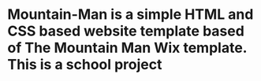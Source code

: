 # Mountain-Man is a simple HTML and CSS based website template based of The Mountain Man Wix template. This is a school project

